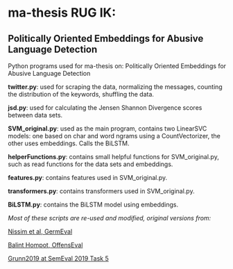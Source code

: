 # ma-thesis RUG IK: 
## Politically Oriented Embeddings for Abusive Language Detection

Python programs used for ma-thesis on: Politically Oriented Embeddings for Abusive Language Detection

**twitter.py**: used for scraping the data, normalizing the messages, counting the distribution of the keywords, shuffling the data.

**jsd.py**: used for calculating the Jensen Shannon Divergence scores between data sets.

**SVM_original.py**: used as the main program, contains two LinearSVC models: one based on char and word ngrams using a CountVectorizer, the other uses embeddings. Calls the BiLSTM.

**helperFunctions.py**: contains small helpful functions for SVM_original.py, such as read functions for the data sets and embeddings.

**features.py**: contains features used in SVM_original.py.

**transformers.py**: contains transformers used in SVM_original.py.

**BiLSTM.py**: contains the BiLSTM model using embeddings.



*Most of these scripts are re-used and modified, original versions from:*

[Nissim et al, GermEval](https://github.com/malvinanissim/germeval-rug)

[Balint Hompot, OffensEval](https://github.com/BalintHompot/RUG_Offenseval)

[Grunn2019 at SemEval 2019 Task 5](https://bitbucket.org/grunn2018/sharedhate_repo/src/master/)
